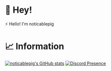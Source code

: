 # 👋 Hey!
⚡ Hello! I'm noticablepig

# 📈 Information
[![noticablepig's GitHub stats](https://github-readme-stats.vercel.app/api?username=noticablepig)](https://github.com/anuraghazra/github-readme-stats)
[![Discord Presence](https://lanyard-profile-readme.vercel.app/api/801469073535139860)](https://discord.com/users/801469073535139860)
